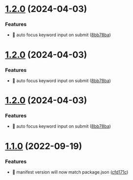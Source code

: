 # [1.2.0](https://github.com/TClark1011/simple-new-tab/compare/v1.1.0...v1.2.0) (2024-04-03)


### Features

* 🎸 auto focus keyword input on submit ([8bb78ba](https://github.com/TClark1011/simple-new-tab/commit/8bb78baef6f6585ac6c7c4f4ef373c791b6cec5c))

# [1.2.0](https://github.com/TClark1011/simple-new-tab/compare/v1.1.0...v1.2.0) (2024-04-03)


### Features

* 🎸 auto focus keyword input on submit ([8bb78ba](https://github.com/TClark1011/simple-new-tab/commit/8bb78baef6f6585ac6c7c4f4ef373c791b6cec5c))

# [1.2.0](https://github.com/TClark1011/simple-new-tab/compare/v1.1.0...v1.2.0) (2024-04-03)


### Features

* 🎸 auto focus keyword input on submit ([8bb78ba](https://github.com/TClark1011/simple-new-tab/commit/8bb78baef6f6585ac6c7c4f4ef373c791b6cec5c))

# [1.1.0](https://github.com/TClark1011/simple-new-tab/compare/v1.0.0...v1.1.0) (2022-09-19)


### Features

* 🎸 manifest version will now match package.json ([cfd171c](https://github.com/TClark1011/simple-new-tab/commit/cfd171cf14f924e0b9ba3f071012c3f796847e56))
